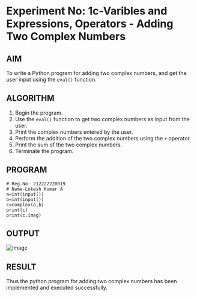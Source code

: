 # Experiment No: 1c-Varibles and Expressions, Operators - Adding Two Complex Numbers

## AIM
To write a Python program for adding two complex numbers, and get the user input using the `eval()` function.

## ALGORITHM
1. Begin the program.
2. Use the `eval()` function to get two complex numbers as input from the user.
3. Print the complex numbers entered by the user.
4. Perform the addition of the two complex numbers using the `+` operator.
5. Print the sum of the two complex numbers.
6. Terminate the program.

## PROGRAM
```
# Reg.No- 212222220019
# Name-Lokesh Kumar A
a=int(input())
b=int(input())
c=complex(a,b)
print(c)
print(c.imag)

```

## OUTPUT
![image](https://github.com/user-attachments/assets/fff13b2b-5258-4e27-9005-48830957eea6)



## RESULT
Thus the python program for  adding two complex numbers has been implemented and executed successfully.
